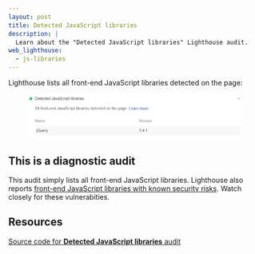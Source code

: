 ```yaml
---
layout: post
title: Detected JavaScript libraries
description: |
  Learn about the "Detected JavaScript libraries" Lighthouse audit.
web_lighthouse:
  - js-libraries
---
```


Lighthouse lists all front-end JavaScript libraries detected on the page:

<figure class="w-figure">
  <img class="w-screenshot" src="js-libraries.png" alt="Lighthouse audit showing all front-end JavaScript libraries detected on page">
</figure>

## This is a diagnostic audit

This audit simply lists all front-end JavaScript libraries.
Lighthouse also reports
[front-end JavaScript libraries with known security risks](/no-vulnerable-libraries).
Watch closely for these vulnerabities.

## Resources

[Source code for **Detected JavaScript libraries** audit](https://github.com/GoogleChrome/lighthouse/blob/ecd10efc8230f6f772e672cd4b05e8fbc8a3112d/lighthouse-core/audits/dobetterweb/js-libraries.js)
